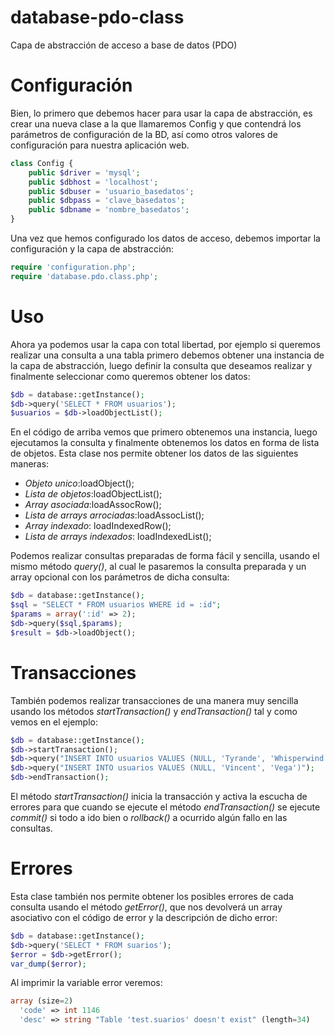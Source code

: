 database-pdo-class
==================
Capa de abstracción de acceso a base de datos (PDO)

Configuración
=============

Bien, lo primero que debemos hacer para usar la capa de abstracción, es crear una nueva clase a la que llamaremos Config y que contendrá los parámetros de configuración de la BD, así como otros valores de configuración para nuestra aplicación web.

```php
class Config {
    public $driver = 'mysql';
    public $dbhost = 'localhost';
    public $dbuser = 'usuario_basedatos';
    public $dbpass = 'clave_basedatos';
    public $dbname = 'nombre_basedatos';
}
```

Una vez que hemos configurado los datos de acceso, debemos importar la configuración y la capa de abstracción:

```php
require 'configuration.php';
require 'database.pdo.class.php';
``` 
Uso
===

Ahora ya podemos usar la capa con total libertad, por ejemplo si queremos realizar una consulta a una tabla primero debemos obtener una instancia de la capa de abstracción, luego definir la consulta que deseamos realizar y finalmente seleccionar como queremos obtener los datos:

```php
$db = database::getInstance();
$db->query('SELECT * FROM usuarios');
$usuarios = $db->loadObjectList();
```

En el código de arriba vemos que primero obtenemos una instancia, luego ejecutamos la consulta y finalmente obtenemos los datos en forma de lista de objetos. Esta clase nos permite obtener los datos de las siguientes maneras:

* *Objeto unico*:loadObject();
* *Lista de objetos*:loadObjectList();
* *Array asociada*:loadAssocRow();
* *Lista de arrays arrociadas*:loadAssocList();
* *Array indexado*: loadIndexedRow();
* *Lista de arrays indexados*: loadIndexedList();

Podemos realizar consultas preparadas de forma fácil y sencilla, usando el mismo método *query()*, al cual le pasaremos la consulta preparada y un array opcional con los parámetros de dicha consulta:

```php
$db = database::getInstance();
$sql = "SELECT * FROM usuarios WHERE id = :id";
$params = array(':id' => 2);
$db->query($sql,$params);
$result = $db->loadObject();
```

Transacciones
=============

También podemos realizar transacciones de una manera muy sencilla usando los métodos *startTransaction()* y *endTransaction()* tal y como vemos en el ejemplo:

```php
$db = database::getInstance();
$db->startTransaction();
$db->query("INSERT INTO usuarios VALUES (NULL, 'Tyrande', 'Whisperwind')");
$db->query("INSERT INTO usuarios VALUES (NULL, 'Vincent', 'Vega')");
$db->endTransaction();
```

El método *startTransaction()* inicia la transacción y activa la escucha de errores para que cuando se ejecute el método *endTransaction()* se ejecute *commit()* si todo a ido bien o *rollback()* a ocurrido algún fallo en las consultas.

Errores
=======

Esta clase también nos permite obtener los posibles errores de cada consulta usando el método *getError()*, que nos devolverá un array asociativo con el código de error y la descripción de dicho error:

```php
$db = database::getInstance();
$db->query('SELECT * FROM suarios');
$error = $db->getError();
var_dump($error);
```

Al imprimir la variable error veremos:

```php
array (size=2)
  'code' => int 1146
  'desc' => string "Table 'test.suarios' doesn't exist" (length=34)
```
